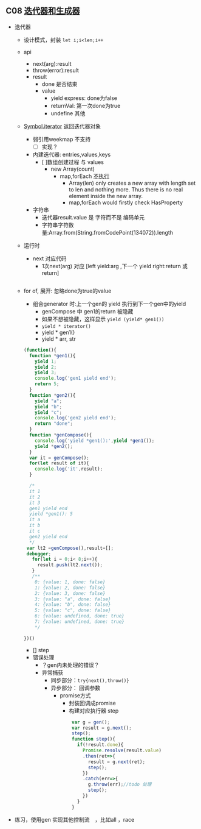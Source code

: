 ## C08 [迭代器和生成器](@深入理解es6)
- 迭代器
  - 设计模式，封装 `let i;i<len;i++`
  - api
    - next(arg):result
    - throw(error):result
    - result
      - done 是否结束 
      - value 
        - yield express: done为false
        - returnVal: 第一次done为true
        - undefine 其他
  - [Symbol.iterator]() 返回迭代器对象
    - 弱引用weekmap 不支持
      - [ ] 实现？
    - 内建迭代器: entries,values,keys
      - [ ]数组创建过程 与 values
        - new Array(count)
          - map,forEach [不执行](https://stackoverflow.com/questions/931872/what-s-the-difference-between-array-and-while-declaring-a-javascript-ar)
            - Array(len) only creates a new array with length set to len and nothing more. Thus there is no real element inside the new array.
            - map,forEach would firstly check HasProperty
    - 字符串
      - 迭代器result.value 是 字符而不是 编码单元
      - 字符串字符数量:Array.from(String.fromCodePoint(134072)).length
      
  - 运行时
    - next 对应代码
      - 1次next(arg) 对应 [left yield:arg  ,下一个 yield right:return 或return]

     ```js
     ```      
  - for of, 展开: 忽略done为true的value
    - 组合generator 时:上一个gen的 yield 执行到下一个gen中的yield
       - genCompose 中 gen1的return 被隐藏
        - 如果不想被隐藏，这样显示 `yield (yield* gen1())`
       - `yield * iterator()` 
        - yield * gen1()
        - yield * arr, str
    ```js
    (function(){
      function *gen1(){
        yield 1;
        yield 2;
        yield 3;
        console.log('gen1 yield end');
        return 5;
      }
      function *gen2(){
        yield "a";
        yield "b";
        yield "c";
        console.log('gen2 yield end');
        return "done";
      } 
      function *genCompose(){
        console.log('yield *gen1():',yield *gen1());
        yield *gen2();
      }
      var it = genCompose();
      for(let result of it){
        console.log('it',result);
      }

      /* 
      it 1
      it 2
      it 3
      gen1 yield end
      yield *gen1(): 5
      it a
      it b
      it c
      gen2 yield end
      */ 
     var lt2 =genCompose(),result=[];
     debugger;
       for(let i = 0;i< 8;i++){
         result.push(lt2.next());
       }
       /** 
        0: {value: 1, done: false}
        1: {value: 2, done: false}
        2: {value: 3, done: false}
        3: {value: "a", done: false}
        4: {value: "b", done: false}
        5: {value: "c", done: false}
        6: {value: undefined, done: true}
        7: {value: undefined, done: true}
        */

    })()
    ```
    -  [] step 
    - 错误处理
      - ？gen内未处理的错误？
      - 异常捕获
        - 同步部分：`try{next(),throw()}`
        - 异步部分： 回调参数
          - promise方式
            - 封装回调成promise
            - 构建对应执行器 step
              ```js
               var g = gen();
               var result = g.next(); 
               step();
               function step(){
                 if(!result.done){
                   Promise.resolve(result.value)
                   .then(ret=>{
                     result = g.next(ret);
                     step();
                   })
                   .catch(err=>{
                     g.throw(err);//todo 处理
                     step();
                   })
                 }
               }
              ```
   
- 练习，使用gen 实现其他控制流　，比如all ，race

